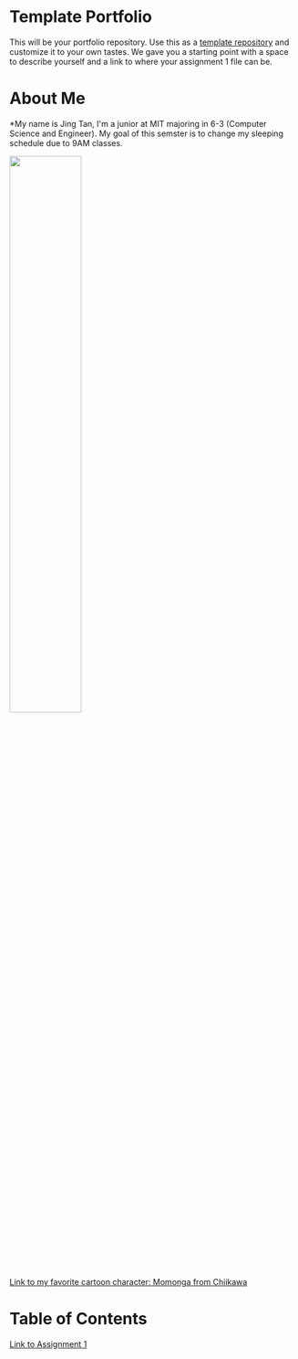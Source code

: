 # Template Portfolio
This will be your portfolio repository. Use this as a [template repository](https://docs.github.com/en/repositories/creating-and-managing-repositories/creating-a-template-repository) and customize it to your own tastes. We gave you a starting point with a space to describe yourself and a link to where your assignment 1 file can be.

# About Me
*My name is Jing Tan, I'm a junior at MIT majoring in 6-3 (Computer Science and Engineer). My goal of this semster is to change my sleeping schedule due to 9AM classes.

<img src="https://static.wikia.nocookie.net/chiikawa/images/a/a0/Momonga.png/revision/latest?cb=20240921205329" width="50%">

[Link to my favorite cartoon character: Momonga from Chiikawa](https://chiikawa.fandom.com/wiki/Momonga)
# Table of Contents
[Link to Assignment 1](assignments/assignment1.md)

